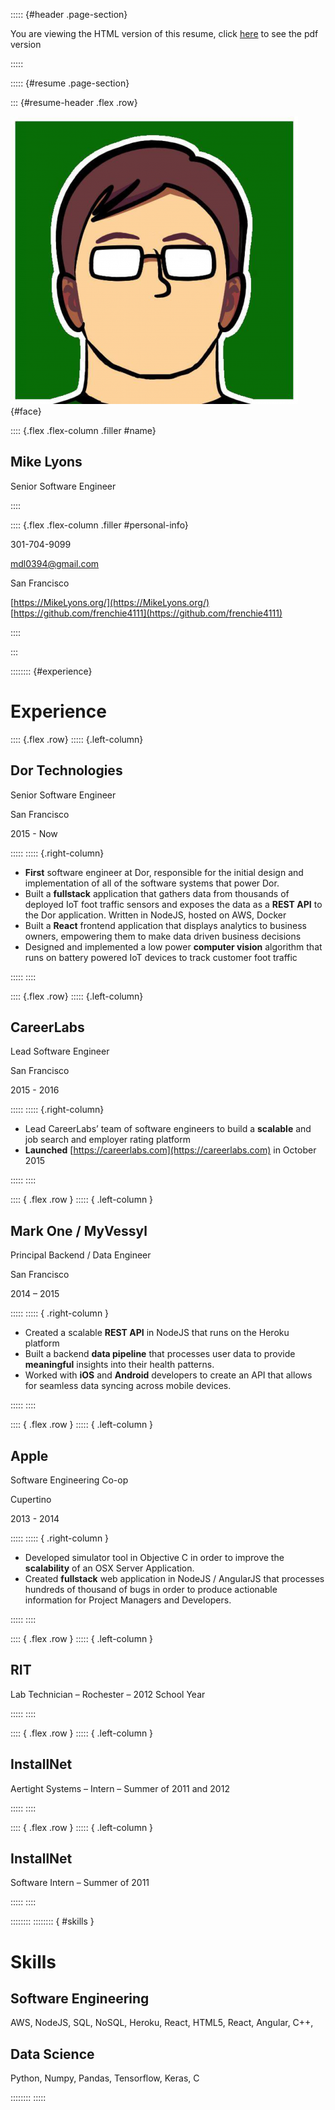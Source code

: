 ::::: {#header .page-section}

You are viewing the HTML version of this resume, click [here](Resume.pdf) to see the pdf version

:::::

::::: {#resume .page-section}

::: {#resume-header .flex .row}

![Face](src/face.png){#face}

:::: {.flex .flex-column .filler #name}

## Mike Lyons

Senior Software Engineer

::::

:::: {.flex .flex-column .filler #personal-info}

301-704-9099

mdl0394@gmail.com

San Francisco

[https://MikeLyons.org/](https://MikeLyons.org/)<br/>
[https://github.com/frenchie4111](https://github.com/frenchie4111)


::::

:::

:::::::: {#experience}

# Experience 

:::: {.flex .row}
::::: {.left-column}

## Dor Technologies

Senior Software Engineer

San Francisco

2015 - Now

:::::
::::: {.right-column}

 - **First** software engineer at Dor, responsible for the initial design and implementation
of all of the software systems that power Dor.
 - Built a **fullstack** application that gathers data from thousands of deployed
IoT foot traffic sensors and exposes the data as a **REST API** to the Dor application.
Written in NodeJS, hosted on AWS, Docker
 - Built a **React** frontend application that displays analytics to business owners,
empowering them to make data driven business decisions
 - Designed and implemented a low power **computer vision** algorithm that runs
on battery powered IoT devices to track customer foot traffic

:::::
::::

:::: {.flex .row}
::::: {.left-column}

## CareerLabs

Lead Software Engineer

San Francisco

2015 - 2016

:::::
::::: {.right-column}

 - Lead CareerLabs’ team of software engineers to build a **scalable** and job search
and employer rating platform
 - **Launched** [https://careerlabs.com](https://careerlabs.com) in October 2015

:::::
::::

:::: { .flex .row }
::::: { .left-column }

## Mark One / MyVessyl

Principal Backend / Data Engineer

San Francisco

2014 – 2015

:::::
::::: { .right-column }

 - Created a scalable **REST API** in NodeJS that runs on the Heroku platform
 - Built a backend **data pipeline** that processes user data to provide **meaningful**
 insights into their health patterns.
 - Worked with **iOS** and **Android** developers to create an API that allows for seamless
 data syncing across mobile devices.

:::::
::::

:::: { .flex .row }
::::: { .left-column }

## Apple

Software Engineering Co-op

Cupertino

2013 - 2014

:::::
::::: { .right-column }

 - Developed simulator tool in Objective C in order to improve the **scalability** of an 
 OSX Server Application.
 - Created **fullstack** web application in NodeJS / AngularJS that processes hundreds 
 of thousand of bugs in order to produce actionable information for Project Managers 
 and Developers.

:::::
::::

:::: { .flex .row }
::::: { .left-column }

## RIT

Lab Technician – Rochester – 2012 School Year

:::::
::::

:::: { .flex .row }
::::: { .left-column }

## InstallNet

Aertight Systems – Intern – Summer of 2011 and 2012

:::::
::::

:::: { .flex .row }
::::: { .left-column }

## InstallNet

Software Intern – Summer of 2011

:::::
::::


::::::::
:::::::: { #skills }

# Skills 

## Software Engineering

AWS, NodeJS, SQL, NoSQL, Heroku, React, HTML5, React, Angular, C++, 

## Data Science

Python, Numpy, Pandas, Tensorflow, Keras, C


::::::::
:::::